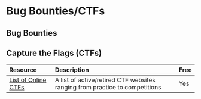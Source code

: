 # Bug Bounties/CTFs

## Bug Bounties

## Capture the Flags \(CTFs\)
| Resource | Description | Free |
| :--- | :--- | :--- |
| [List of Online CTFs](http://captf.com/practice-ctf/) | A list of active/retired CTF websites ranging from practice to competitions | Yes |
